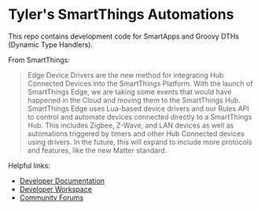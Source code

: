# Tyler's SmartThings Automations

This repo contains development code for SmartApps and Groovy DTHs (Dynamic Type Handlers).

From SmartThings:
> Edge Device Drivers are the new method for integrating Hub Connected Devices into the SmartThings Platform. With the launch of SmartThings Edge, we are taking some events that would have happened in the Cloud and moving them to the SmartThings Hub. SmartThings Edge uses Lua-based device drivers and our Rules API to control and automate devices connected directly to a SmartThings Hub. This includes Zigbee, Z-Wave, and LAN devices as well as automations triggered by timers and other Hub Connected devices using drivers. In the future, this will expand to include more protocols and features, like the new Matter standard.

Helpful links:

* [Developer Documentation](https://developer-preview.smartthings.com)
* [Developer Workspace](https://smartthings.developer.samsung.com/workspace)
* [Community Forums](http://community.smartthings.com)

